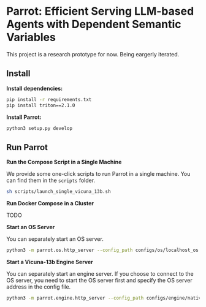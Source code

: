 # Parrot: Efficient Serving LLM-based Agents with Dependent Semantic Variables

This project is a research prototype for now. Being eargerly iterated.

## Install

**Install dependencies:**

```bash
pip install -r requirements.txt
pip install triton==2.1.0
```

**Install Parrot:**

```bash
python3 setup.py develop
```


## Run Parrot

**Run the Compose Script in a Single Machine**

We provide some one-click scripts to run Parrot in a single machine. You can find them in the `scripts` folder.

```bash
sh scripts/launch_single_vicuna_13b.sh
```

**Run Docker Compose in a Cluster**

TODO

**Start an OS Server**

You can separately start an OS server.

```bash
python3 -m parrot.os.http_server --config_path configs/os/localhost_os.json
```

**Start a Vicuna-13b Engine Server**

You can separately start an engine server. If you choose to connect to the OS server, you need to start the OS server first and specify the OS server address in the config file.

```bash
python3 -m parrot.engine.http_server --config_path configs/engine/native/vicuna-13b-v1.3.json
```